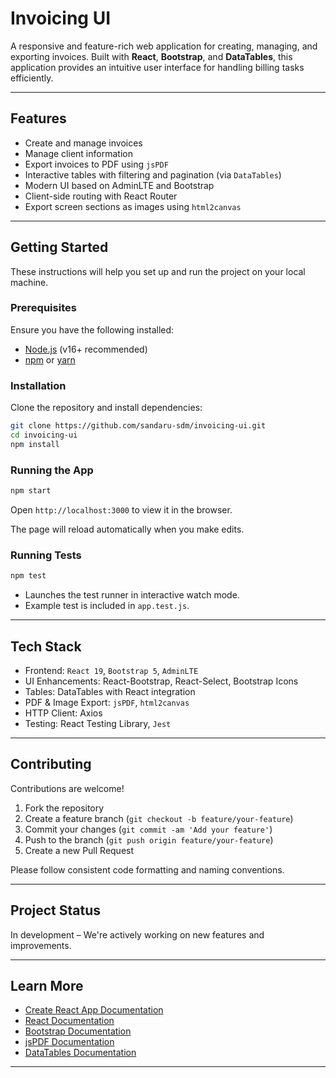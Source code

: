 # **Invoicing UI**

A responsive and feature-rich web application for creating, managing, and exporting invoices. Built with **React**, **Bootstrap**, and **DataTables**, this application provides an intuitive user interface for handling billing tasks efficiently.

---

## Features

- Create and manage invoices
- Manage client information
- Export invoices to PDF using `jsPDF`
- Interactive tables with filtering and pagination (via `DataTables`)
- Modern UI based on AdminLTE and Bootstrap
- Client-side routing with React Router
- Export screen sections as images using `html2canvas`

---

## Getting Started

These instructions will help you set up and run the project on your local machine.

### Prerequisites

Ensure you have the following installed:

- [Node.js](https://nodejs.org/en/) (v16+ recommended)
- [npm](https://www.npmjs.com/) or [yarn](https://yarnpkg.com/)

### Installation

Clone the repository and install dependencies:

```bash
git clone https://github.com/sandaru-sdm/invoicing-ui.git
cd invoicing-ui
npm install
```
### Running the App
```bash
npm start
```
Open `http://localhost:3000` to view it in the browser.

The page will reload automatically when you make edits.

### Running Tests
```bash
npm test
```
* Launches the test runner in interactive watch mode.
* Example test is included in `app.test.js`.

---

## Tech Stack
* Frontend: `React 19`, `Bootstrap 5`, `AdminLTE`
* UI Enhancements: React-Bootstrap, React-Select, Bootstrap Icons
* Tables: DataTables with React integration
* PDF & Image Export: `jsPDF`, `html2canvas`
* HTTP Client: Axios
* Testing: React Testing Library, `Jest`

---

## Contributing
Contributions are welcome!
1. Fork the repository
2. Create a feature branch (`git checkout -b feature/your-feature`)
3. Commit your changes (`git commit -am 'Add your feature'`)
4. Push to the branch (`git push origin feature/your-feature`)
5. Create a new Pull Request

Please follow consistent code formatting and naming conventions.

---

## Project Status
In development – We're actively working on new features and improvements.

---

## Learn More
* [Create React App Documentation](https://create-react-app.dev/)
* [React Documentation](https://react.dev/)
* [Bootstrap Documentation](https://getbootstrap.com/)
* [jsPDF Documentation](https://github.com/parallax/jsPDF)
* [DataTables Documentation](https://datatables.net/)

---